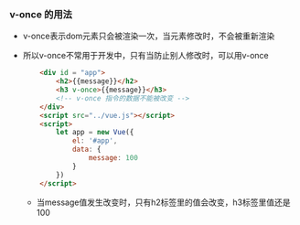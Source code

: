 ### v-once 的用法

- v-once表示dom元素只会被渲染一次，当元素修改时，不会被重新渲染

- 所以v-once不常用于开发中，只有当防止别人修改时，可以用v-once

  ```html
      <div id = "app">
          <h2>{{message}}</h2>
          <h3 v-once>{{message}}</h3>
          <!-- v-once 指令的数据不能被改变 -->
      </div>
      <script src="../vue.js"></script>
      <script>
          let app = new Vue({
              el: '#app',
              data: {
                  message: 100
              }
          })
      </script>
  
  ```

  - 当message值发生改变时，只有h2标签里的值会改变，h3标签里值还是100


